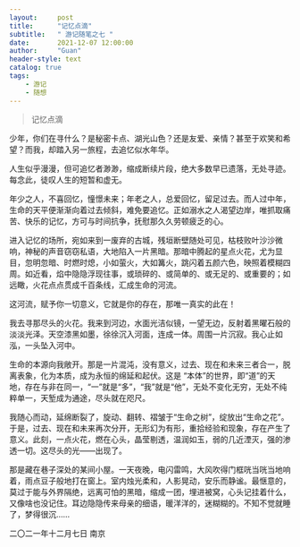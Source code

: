 ```yaml
---
layout:     post
title:      "记忆点滴"
subtitle:   " 游记随笔之七 "
date:       2021-12-07 12:00:00
author:     "Guan"
header-style: text
catalog: true
tags:
    - 游记
    - 随想
---
```


>记忆点滴

少年，你们在寻什么？是秘密卡点、湖光山色？还是友爱、亲情？甚至于欢笑和希望？而我，却踏入另一旅程，去追忆似水年华。

人生似乎漫漫，但可追忆者渺渺，缩成断续片段，绝大多数早已遗落，无处寻迹。每念此，徒叹人生的短暂和虚无。

年少之人，不喜回忆，憧憬未来；年老之人，总爱回忆，留足过去。而人过中年，生命的天平便渐渐向着过去倾斜，难免要追忆。正如溺水之人渴望边岸，唯抓取痛苦、快乐的记忆，方可与时间抗争，抚慰那久久劳顿疲乏的心。

进入记忆的场所，宛如来到一废弃的古城，残垣断壁随处可见，枯枝败叶沙沙微响，神秘的声音窃窃私语，大地陷入一片黑暗。那暗中腾起的星点火花，尤为显目，忽明忽暗、时燃时熄，小如萤火，大如篝火，跳闪着五颜六色，映照着模糊四周。如近看，焰中隐隐浮现往事，或琐碎的、或简单的、或无足的、或重要的；如远瞰，火花点点贯成千百条线，汇成生命的河流。

这河流，赋予你一切意义，它就是你的存在，那唯一真实的此在！

我去寻那尽头的火花。我来到河边，水面光洁似镜，一望无边，反射着黑曜石般的淡淡光泽。天空漆黑如墨，徐徐沉入河面，连成一体。周围一片沉寂。我心止如泓，一头坠入河中。

生命的本源向我敞开。那是一片混沌，没有意义，过去、现在和未来三者合一，脱离表象，化为本质，成为永恒的绵延和起伏。这是 “本体”的世界，即“道”的天地，存在与非在同一，“一”就是“多”，“我”就是“他”，无处不变化无穷，无处不纯粹单一，天堑成为通途，尽头就在咫尺。

我随心而动，延绵断裂了，旋动、翻转、褶皱于“生命之树”，绽放出“生命之花”。于是，过去、现在和未来再次分开，无形幻为有形，重拾经验和现象，存在产生了意义。此刻，一点火花，燃在心头，晶莹剔透，温润如玉，弱的几近湮灭，强的渗透一切。这尽头的光——出现了。

那是藏在巷子深处的某间小屋。一天夜晚，电闪雷鸣，大风吹得门框咣当咣当地响着，雨点豆子般地打在窗上。室内烛光柔和，人影晃动，安乐而静谧。最惬意的，莫过于能与外界隔绝，远离可怕的黑暗，缩成一团，埋进被窝，心头记挂着什么，又像啥也没记住。耳边隐隐传来母亲的细语，暖洋洋的，迷糊糊的。不知不觉就睡了，梦得很沉……

二〇二一年十二月七日  南京
